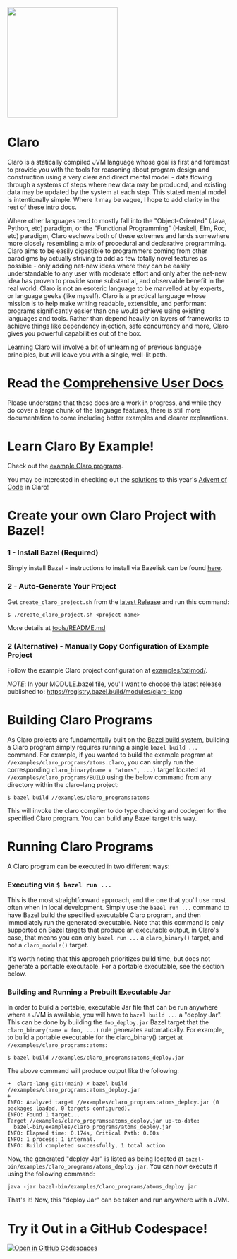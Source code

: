 <picture align="left">
  <source media="(prefers-color-scheme: dark)" srcset="https://github.com/JasonSteving99/claro-lang/blob/main/logo/ClaroLogoFromArrivalHeptapodOfferWeapon-transparentBackground.png" width=200>
  <img src="https://github.com/JasonSteving99/claro-lang/blob/main/logo/ClaroLogoFromArrivalHeptapodOfferWeapon1.jpeg" width=250 height=250>
</picture>

# Claro

Claro is a statically compiled JVM language whose goal is first and foremost to provide you with the tools for reasoning
about program design and construction using a very clear and direct mental model - data flowing through a systems of
steps where new data may be produced, and existing data may be updated by the system at each step. This stated mental
model is intentionally simple. Where it may be vague, I hope to add clarity in the rest of these intro docs.

Where other languages tend to mostly fall into the "Object-Oriented" (Java, Python, etc) paradigm, or the "Functional
Programming" (Haskell, Elm, Roc, etc) paradigm, Claro eschews both of these extremes and lands somewhere more closely
resembling a mix of procedural and declarative programming. Claro aims to be easily digestible to programmers coming
from other paradigms by actually striving to add as few totally novel features as possible - only adding net-new ideas
where they can be easily understandable to any user with moderate effort and only after the net-new idea has proven to
provide some substantial, and observable benefit in the real world. Claro is not an esoteric language to be marvelled at
by experts, or language geeks (like myself). Claro is a practical language whose mission is to help make writing
readable, extensible, and performant programs significantly easier than one would achieve using existing languages and
tools. Rather than depend heavily on layers of frameworks to achieve things like dependency injection, safe concurrency
and more, Claro gives you powerful capabilities out of the box.

Learning Claro will involve a bit of unlearning of previous language principles, but will leave you with a single,
well-lit path.

# Read the [Comprehensive User Docs](https://jasonsteving99.github.io/claro-lang/)

Please understand that these docs are a work in progress, and while they do cover a large chunk of the language
features, there is still more documentation to come including better examples and clearer explanations.

# Learn Claro By Example!

Check out the [example Claro programs](https://github.com/JasonSteving99/claro-lang/tree/main/examples/claro_programs).

You may be interested in checking out the 
[solutions](https://github.com/JasonSteving99/claro-lang/tree/main/examples/claro_programs/advent_of_code_2023) to this
year's [Advent of Code](adventofcode.com) in Claro!

# Create your own Claro Project with Bazel!
### 1 - Install Bazel (Required)
Simply install Bazel - instructions to install via Bazelisk can be found [here](https://bazel.build/install/bazelisk).

### 2 - Auto-Generate Your Project
Get `create_claro_project.sh` from the [latest Release](https://github.com/JasonSteving99/claro-lang/releases/latest) 
and run this command:
```
$ ./create_claro_project.sh <project name>
```
More details at [tools/README.md](tools/README.md)

### 2 (Alternative) - Manually Copy Configuration of Example Project
Follow the example Claro project configuration at 
[examples/bzlmod/](https://github.com/JasonSteving99/claro-lang/tree/main/examples/bzlmod).

_NOTE_: In your MODULE.bazel file, you'll want to choose the latest release published to: 
https://registry.bazel.build/modules/claro-lang

# Building Claro Programs

As Claro projects are fundamentally built on the [Bazel build system](https://bazel.build/about/intro), building a Claro
program simply requires running a single `bazel build ...` command. For example, if you wanted to build the example
program at `//examples/claro_programs/atoms.claro`, you can simply run the corresponding
`claro_binary(name = "atoms", ...)` target located at `//examples/claro_programs/BUILD` using the below command from any
directory within the claro-lang project:

```commandline
$ bazel build //examples/claro_programs:atoms
```

This will invoke the claro compiler to do type checking and codegen for the specified Claro program. You can build any
Bazel target this way.

# Running Claro Programs

A Claro program can be executed in two different ways:

### Executing via `$ bazel run ...`

This is the most straightforward approach, and the one that you'll use most often when in local development. Simply use
the `bazel run ...` command to have Bazel build the specified executable Claro program, and then immediately run the
generated executable. Note that this command is only supported on Bazel targets that produce an executable output, in
Claro's case, that means you can only `bazel run ...` a `claro_binary()` target, and not a `claro_module()` target.

It's worth noting that this approach prioritizes build time, but does not generate a portable executable. For a portable
executable, see the section below.

### Building and Running a Prebuilt Executable Jar

In order to build a portable, executable Jar file that can be run anywhere where a JVM is available, you will have to
`bazel build ...` a "deploy Jar". This can be done by building the `foo_deploy.jar` Bazel target that the
`claro_binary(name = foo, ...)` rule generates automatically. For example, to build a portable executable for the
claro_binary() target at `//examples/claro_programs:atoms`:

```commandline
$ bazel build //examples/claro_programs:atoms_deploy.jar
```

The above command will produce output like the following:

```
➜  claro-lang git:(main) ✗ bazel build //examples/claro_programs:atoms_deploy.jar                                                                                                                                                                     +
INFO: Analyzed target //examples/claro_programs:atoms_deploy.jar (0 packages loaded, 0 targets configured).
INFO: Found 1 target...
Target //examples/claro_programs:atoms_deploy.jar up-to-date:
  bazel-bin/examples/claro_programs/atoms_deploy.jar
INFO: Elapsed time: 0.174s, Critical Path: 0.00s
INFO: 1 process: 1 internal.
INFO: Build completed successfully, 1 total action
```

Now, the generated "deploy Jar" is listed as being located at `bazel-bin/examples/claro_programs/atoms_deploy.jar`. You
can now execute it using the following command:

```commandline
java -jar bazel-bin/examples/claro_programs/atoms_deploy.jar
```

That's it! Now, this "deploy Jar" can be taken and run anywhere with a JVM.

# Try it Out in a GitHub Codespace!

[![Open in GitHub Codespaces](https://github.com/codespaces/badge.svg)](https://codespaces.new/JasonSteving99/claro-lang?quickstart=1)
